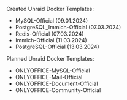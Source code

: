 Created Unraid Docker Templates:

- MySQL-Official (09.01.2024)
- PostgreSQL_Immich-Official (07.03.2024)
- Redis-Official (07.03.2024)
- Immich-Official (11.03.2024)
- PostgreSQL-Official (13.03.2024)


Planned Unraid Docker Templates:

- ONLYOFFICE-MySQL-Official
- ONLYOFFICE-Mail-Official
- ONLYOFFICE-Document-Official
- ONLYOFFICE-Community-Official
